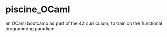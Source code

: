 # piscine_OCaml
an OCaml bootcamp as part of the 42 curriculum, to train on the functional programming paradigm

